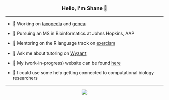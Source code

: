 <h3 align="center">Hello, I'm Shane 👋</h3>

---

- 🔭 Working on [taxopedia](https://github.com/shanedrabing/taxopedia) and [genea](https://github.com/shanedrabing/genea)

- 🌱 Pursuing an MS in Bioinformatics at Johns Hopkins, AAP

- 👯 Mentoring on the R language track on [exercism](https://exercism.io/profiles/shanedrabing)

- 💬 Ask me about tutoring on [Wyzant](https://www.wyzant.com/match/tutor/88172405)

- 📝 My (work-in-progress) website can be found [here](https://shanedrabing.github.io/)

- 🤔 I could use some help getting connected to computational biology researchers

---

<!-- <p align="center">
  <img src='https://github-readme-stats.vercel.app/api?username=shanedrabing&show_icons=true&layout=compact&theme=tokyonight' />
</p> -->

<p align="center">
  <img src='https://github-readme-stats.vercel.app/api/top-langs/?username=shanedrabing&layout=compact&theme=tokyonight' />
</p>
